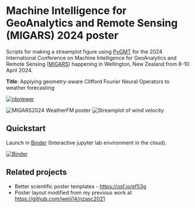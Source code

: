 # Machine Intelligence for GeoAnalytics and Remote Sensing (MIGARS) 2024 poster

Scripts for making a streamplot figure using
[PyGMT](https://github.com/GenericMappingTools/pygmt) for the 2024 International
Conference on Machine Intelligence for GeoAnalytics and Remote Sensing
([MIGARS](https://conferences.co.nz/migars2024)) happening in Wellington, New Zealand
from 8-10 April 2024.

**Title**: Applying geometry-aware Clifford Fourier Neural Operators to weather forecasting

[![nbviewer](https://img.shields.io/badge/jupyter_notebooks-nbviewer-purple.svg?style=flat-square)](https://nbviewer.jupyter.org/github/weiji14/migars2024/blob/main/key_figure.ipynb)

![MIGARS2024 WeatherFM poster](https://github.com/weiji14/nzasc2021/assets/23487320/bc059988-fd4a-4489-a695-0a21378518cd)
![Streamplot of wind velocity](https://github.com/weiji14/migars2024/assets/23487320/a64ea31f-4760-4abd-991b-5ced5b649e67)

## Quickstart

Launch in [Binder](https://mybinder.readthedocs.io) (Interactive jupyter lab environment in the cloud).

[![Binder](https://mybinder.org/badge_logo.svg)](https://mybinder.org/v2/gh/weiji14/migars2024/main)

## Related projects

- Better scientific poster templates - https://osf.io/ef53g
- Poster layout modified from my previous work at https://github.com/weiji14/nzasc2021
